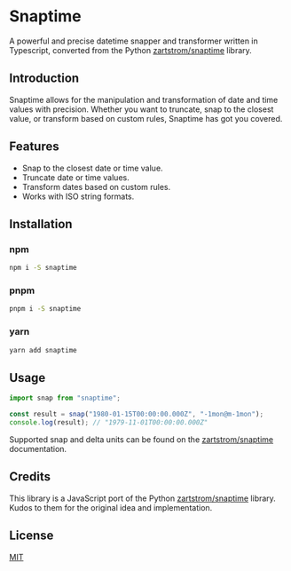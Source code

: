 # Snaptime

A powerful and precise datetime snapper and transformer written in Typescript, converted from the Python [zartstrom/snaptime](https://github.com/zartstrom/snaptime) library.

## Introduction

Snaptime allows for the manipulation and transformation of date and time values with precision. Whether you want to truncate, snap to the closest value, or transform based on custom rules, Snaptime has got you covered.

## Features

- Snap to the closest date or time value.
- Truncate date or time values.
- Transform dates based on custom rules.
- Works with ISO string formats.

## Installation

### npm

```bash
npm i -S snaptime
```

### pnpm

```bash
pnpm i -S snaptime
```

### yarn

```bash
yarn add snaptime
```

## Usage

```javascript
import snap from "snaptime";

const result = snap("1980-01-15T00:00:00.000Z", "-1mon@m-1mon");
console.log(result); // "1979-11-01T00:00:00.000Z"
```

Supported snap and delta units can be found on the [zartstrom/snaptime](https://github.com/zartstrom/snaptime) documentation.

## Credits

This library is a JavaScript port of the Python [zartstrom/snaptime](https://github.com/zartstrom/snaptime) library. Kudos to them for the original idea and implementation.

## License

[MIT](LICENSE)
